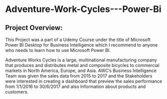 # Adventure-Work-Cycles---Power-Bi
## Project Overview:
  This Project was a part of a Udemy Course under the title of Microsoft Power BI Desktop for Business Intelligence which I recommend to anyone who needs to      learn how to use Microsoft Power BI.

  Adventure Works Cycles is a large, multinational manufacturing company that produces and distributes metal and composite bicycles to commercial markets in North America, Europe, and Asia. 
  AWC’s Business Intelligence Team was given the sales data from 2015 to 2017 and the Stakeholders were interested in creating a dashboard that preview the sales performance from 1/1/2016 to 30/6/2017 and also Information about products and customers.
